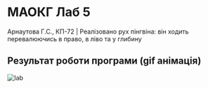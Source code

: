 # МАОКГ Лаб 5
Арнаутова Г.С., КП-72 | Реалізовано рух пінгвіна: він ходить перевалюючись в право, в ліво та у глибину
## Результат роботи програми (gif анімація)
![lab](demo.gif)
